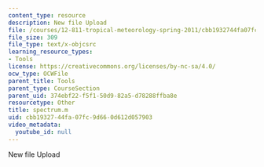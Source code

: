 ```yaml
---
content_type: resource
description: New file Upload
file: /courses/12-811-tropical-meteorology-spring-2011/cbb1932744fa07fc9d660d612d057903_spectrum.m
file_size: 309
file_type: text/x-objcsrc
learning_resource_types:
- Tools
license: https://creativecommons.org/licenses/by-nc-sa/4.0/
ocw_type: OCWFile
parent_title: Tools
parent_type: CourseSection
parent_uid: 374ebf22-f5f1-50d9-82a5-d78288ffba8e
resourcetype: Other
title: spectrum.m
uid: cbb19327-44fa-07fc-9d66-0d612d057903
video_metadata:
  youtube_id: null
---
```

New file Upload